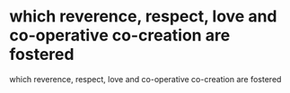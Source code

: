 # which reverence, respect, love and co-operative co-creation are fostered

which reverence, respect, love and co-operative co-creation are fostered